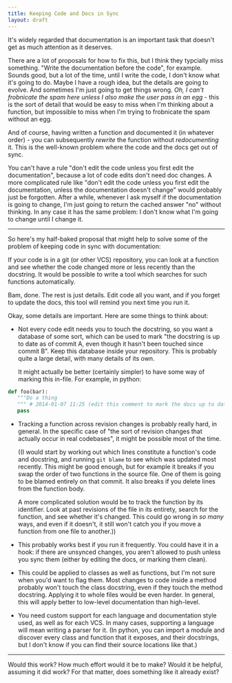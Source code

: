 ```yaml
---
title: Keeping Code and Docs in Sync
layout: draft
---
```

It's widely regarded that documentation is an important task that doesn't get as much attention as it deserves.

There are a lot of proposals for how to fix this, but I think they typcially miss something. "Write the documentation before the code", for example. Sounds good, but a lot of the time, until I write the code, I don't know what it's going to do. Maybe I have a rough idea, but the details are going to evolve. And sometimes I'm just going to get things wrong. *Oh, I can't frobnicate the spam here unless I also make the user pass in an egg* - this is the sort of detail that would be easy to miss when I'm thinking about a function, but impossible to miss when I'm trying to frobnicate the spam without an egg.

And of course, having written a function and documented it (in whatever order) - you can subsequently *rewrite* the function without *redocumenting* it. This is the well-known problem where the code and the docs get out of sync.

You can't have a rule "don't edit the code unless you first edit the documentation", because a lot of code edits don't need doc changes. A more complicated rule like "don't edit the code unless you first edit the documentation, unless the documentation doesn't change" would probably just be forgotten. After a while, whenever I ask myself if the documentation is going to change, I'm just going to return the cached answer "no" without thinking. In any case it has the same problem: I don't know what I'm going to change until I change it.

---

So here's my half-baked proposal that might help to solve some of the problem of keeping code in sync with documentation:

If your code is in a git (or other VCS) repository, you can look at a function and see whether the code changed more or less recently than the docstring. It would be possible to write a tool which searches for such functions automatically.

Bam, done. The rest is just details. Edit code all you want, and if you forget to update the docs, this tool will remind you next time you run it.

Okay, some details are important. Here are some things to think about:

* Not every code edit needs you to touch the docstring, so you want a database of some sort, which can be used to mark "the docstring is up to date as of commit A, even though it hasn't been touched since commit B". Keep this database inside your repository. This is probably quite a large detail, with many details of its own.

  It might actually be better (certainly simpler) to have some way of marking this in-file. For example, in python:

```python
def foo(bar):
   """Do a thing
   """ # 2014-01-07 11:25 (edit this comment to mark the docs up to date)
   pass
```

* Tracking a function across revision changes is probably really hard, in general. In the specific case of "the sort of revision changes that actually occur in real codebases", it might be possible most of the time.

  ((I would start by working out which lines constitute a function's code and docstring, and running `git blame` to see which was updated most recently. This might be good enough, but for example it breaks if you swap the order of two functions in the source file. One of them is going to be blamed entirely on that commit. It also breaks if you delete lines from the function body.

  A more complicated solution would be to track the function by its identifier. Look at past revisions of the file in its entirety, search for the function, and see whether it's changed. This could go wrong in *so many* ways, and even if it doesn't, it still won't catch you if you move a function from one file to another.))

* This probably works best if you run it frequently. You could have it in a hook: if there are unsynced changes, you aren't allowed to push unless you sync them (either by editing the docs, or marking them clean).

* This could be applied to classes as well as functions, but I'm not sure when you'd want to flag them. Most changes to code inside a method probably won't touch the class docstring, even if they touch the method docstring. Applying it to whole files would be even harder. In general, this will apply better to low-level documentation than high-level.

* You need custom support for each language and documentation style used, as well as for each VCS. In many cases, supporting a language will mean writing a parser for it. (In python, you can import a module and discover every class and function that it exposes, and their docstrings, but I don't know if you can find their source locations like that.)

---

Would this work? How much effort would it be to make? Would it be helpful, assuming it did work? For that matter, does something like it already exist?
